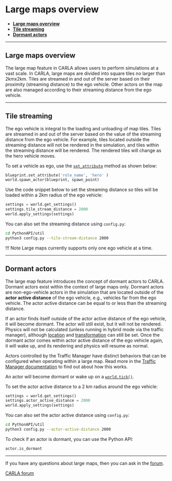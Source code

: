 # Large maps overview

- [__Large maps overview__](#large-maps-overview)
- [__Tile streaming__](#tile-streaming)
- [__Dormant actors__](#dormant-actors)

---

## Large maps overview

The large map feature in CARLA allows users to perform simulations at a vast scale. In CARLA, large maps are divided into square tiles no larger than 2kmx2km. Tiles are streamed in and out of the server based on their proximity (streaming distance) to the ego vehicle. Other actors on the map are also managed according to their streaming distance from the ego vehicle.

---

## Tile streaming

The ego vehicle is integral to the loading and unloading of map tiles. Tiles are streamed in and out of the server based on the value of the streaming distance from the ego vehicle. For example, tiles located outside the streaming distance will not be rendered in the simulation, and tiles within the streaming distance will be rendered. The rendered tiles will change as the hero vehicle moves.

To set a vehicle as ego, use the [`set_attribute`](python_api.md#carla.ActorBlueprint.set_attribute) method as shown below:

```py
blueprint.set_attribute('role_name', 'hero' )
world.spawn_actor(blueprint, spawn_point)
```

Use the code snippet below to set the streaming distance so tiles will be loaded within a 2km radius of the ego vehicle:

```py
settings = world.get_settings()
settings.tile_stream_distance = 2000
world.apply_settings(settings)
```

You can also set the streaming distance using `config.py`:

```sh
cd PythonAPI/util
python3 config.py --tile-stream-distance 2000
```

!!! Note
    Large maps currently supports only one ego vehicle at a time.

---

## Dormant actors

The large map feature introduces the concept of dormant actors to CARLA. Dormant actors exist within the context of large maps only. Dormant actors are non-ego-vehicle actors in the simulation that are located outside of the __actor active distance__ of the ego vehicle, e.g., vehicles far from the ego vehicle. The actor active distance can be equal to or less than the streaming distance.

If an actor finds itself outside of the actor active distance of the ego vehicle, it will become dormant. The actor will still exist, but it will not be rendered. Physics will not be calculated (unless running in hybrid mode via the traffic manager), although [location](python_api.md#carla.Actor.set_location) and [transformation](python_api.md#carla.Actor.set_transform) can still be set. Once the dormant actor comes within actor active distance of the ego vehicle again, it will wake up, and its rendering and physics will resume as normal. 

Actors controlled by the Traffic Manager have distinct behaviors that can be configured when operating within a large map. Read more in the [Traffic Manager documentation](adv_traffic_manager.md#traffic-manager-in-large-maps) to find out about how this works.

An actor will become dormant or wake up on a [`world.tick()`](python_api.md#carla.World.tick).

To set the actor active distance to a 2 km radius around the ego vehicle:

```py
settings = world.get_settings()
settings.actor_active_distance = 2000
world.apply_settings(settings)
```

You can also set the actor active distance using `config.py`:

```sh
cd PythonAPI/util
python3 config.py --actor-active-distance 2000
```

To check if an actor is dormant, you can use the Python API:

```py
actor.is_dormant
```

---

If you have any questions about large maps, then you can ask in the [forum](https://github.com/carla-simulator/carla/discussions).

<div class="build-buttons">
<p>
<a href="https://github.com/carla-simulator/carla/discussions" target="_blank" class="btn btn-neutral" title="Go to the CARLA forum">
CARLA forum</a>
</p>
</div>
